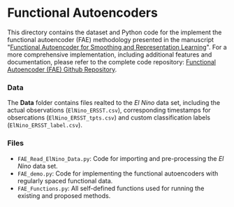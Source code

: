 # Functional Autoencoders

This directory contains the dataset and Python code for the implement the functional autoencoder (FAE) methodology presented in the manuscript "[Functional Autoencoder for Smoothing and Representation Learning](https://link.springer.com/article/10.1007/s11222-023-10287-3.)". For a more comprehensive implementation, including additional features and documentation, please refer to the complete code repository: [Functional Autoencoder (FAE) Github Repository](https://github.com/CedricBeaulac/FAE).

### Data
The **Data** folder contains files realted to the *El Nino* data set, including the actual observations (`ElNino_ERSST.csv`), corresponding timestamps for obsercations (`ElNino_ERSST_tpts.csv`) and custom classification labels (`ElNino_ERSST_label.csv`).

### Files
- `FAE_Read_ElNino_Data.py`: Code for importing and pre-processing the *El Nino* data set.
- `FAE_demo.py`: Code for implementing the functional autoencoders with regularly spaced functional data.
- `FAE_Functions.py`: All self-defined functions used for running the existing and proposed methods.
